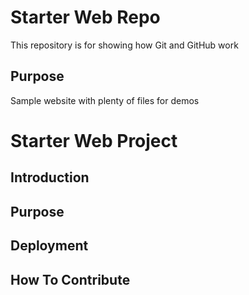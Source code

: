 # Starter Web Repo

This repository is for showing how Git and GitHub work

## Purpose

Sample website with plenty of files for demos

# Starter Web Project

## Introduction
## Purpose
## Deployment
## How To Contribute

